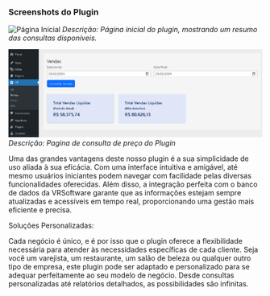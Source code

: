 ### Screenshots do Plugin

![Página Inicial](screenshots/inicial.png)
*Descrição: Página inicial do plugin, mostrando um resumo das consultas disponíveis.*

![Configurações](screenshots/preco.png)
*Descrição: Pagina de consulta de preço do Plugin*

Uma das grandes vantagens deste nosso plugin é a sua simplicidade de uso aliada à sua eficácia. Com uma interface intuitiva e amigável, até mesmo usuários iniciantes podem navegar com facilidade pelas diversas funcionalidades oferecidas. Além disso, a integração perfeita com o banco de dados da VRSoftware garante que as informações estejam sempre atualizadas e acessíveis em tempo real, proporcionando uma gestão mais eficiente e precisa.

Soluções Personalizadas:

Cada negócio é único, e é por isso que o plugin oferece a flexibilidade necessária para atender às necessidades específicas de cada cliente. Seja você um varejista, um restaurante, um salão de beleza ou qualquer outro tipo de empresa, este plugin pode ser adaptado e personalizado para se adequar perfeitamente ao seu modelo de negócio. Desde consultas personalizadas até relatórios detalhados, as possibilidades são infinitas.
